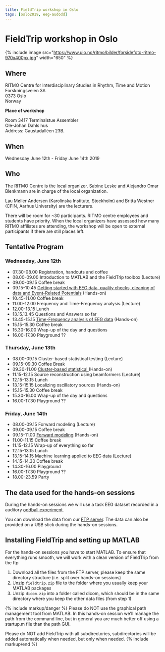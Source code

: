 ```yaml
---
title: FieldTrip workshop in Oslo
tags: [oslo2019, eeg-audodd]
---
```


# FieldTrip workshop in Oslo

{% include image src="https://www.uio.no/ritmo/bilder/forsidefoto-ritmo-970x400px.jpg" width="650" %}

## Where

RITMO Centre for Interdisciplinary Studies in Rhythm, Time and Motion  
Forskningsveien 3A  
0373 Oslo  
Norway

**Place of workshop**

Room 3417 Terminalstue Assembler  
Ole-Johan Dahls hus  
Address: Gaustadalléen 23B.  

## When

Wednesday June 12th - Friday June 14th 2019

## Who

The RITMO Centre is the local organizer. Sabine Leske and Alejandro Omar Blenkmann are in charge of the local organization.

Lau Møller Andersen (Karolinska Institute, Stockholm) and Britta Westner (CFIN, Aarhus University) are the lecturers.  

There will be room for ~30 participants. RITMO centre employees and students have priority. When the local organizers have assessed how many RITMO affiliates are attending, the workshop will be open to external participants if there are still places left.

## Tentative Program

### Wednesday, June 12th

- 07.30-08.00 Registration, handouts and coffee
- 08.00-09.00 Introduction to MATLAB and the FieldTrip toolbox (Lecture)
- 09.00-09.15 Coffee break
- 09.15-10.45 [Getting started with EEG data, quality checks, cleaning of data and Event-Related Potentials](/workshop/oslo2019/introduction) (Hands-on)
- 10.45-11.00 Coffee break
- 11.00-12.00 Frequency and Time-Frequency analysis (Lecture)
- 12.00-13.15 Lunch
- 13.15.13.45 Questions and Answers so far
- 13.45-15.15 [Time-Frequency analysis of EEG data](/workshop/oslo2019/timefrequency) (Hands-on)
- 15.15-15.30 Coffee break
- 15.30-16.00 Wrap-up of the day and questions
- 16.00-17.30 Playground ??

### Thursday, June 13th

- 08.00-09.15 Cluster-based statistical testing (Lecture)
- 09.15-09.30 Coffee Break
- 09.30-11.00 [Cluster-based statistical ](/workshop/oslo2019/statistics) (Hands-on)
- 11.15-12.15 Source reconstruction using beamformers (Lecture)
- 12.15-13.15 Lunch
- 13.15-15.15 Localizing oscillatory sources (Hands-on)
- 15.15-15.30 Coffee break
- 15.30-16.00 Wrap-up of the day and questions
- 16.00-17.30 Playground ??


### Friday, June 14th

- 08.00-09.15 Forward modeling (Lecture)
- 09.00-09.15 Coffee break
- 09.15-11.00 [Forward modeling](/workshop/oslo2019/forward_modeling) (Hands-on)
- 11.00-11.15 Coffee break
- 11.15-12.15 Wrap-up of everything so far
- 12.15-13.15 Lunch
- 13.15-14.15 Machine learning applied to EEG data (Lecture)
- 14.15-14.30 Coffee break
- 14.30-16.00 Playground
- 16.00-17.30 Playground ??
- 18.00-23.59 Party

## The data used for the hands-on sessions

During the hands-on sessions we will use a task EEG dataset recorded in a auditory [oddball experiment](http://www.fieldtriptoolbox.org/workshop/natmeg/preprocessing/#the-oddball-paradigm).

You can download the data from our [FTP server](ftp://ftp.fieldtriptoolbox.org/pub/fieldtrip/workshop/oslo2019/). The data can also be provided on a USB stick during the hands-on sessions.

## Installing FieldTrip and setting up MATLAB

For the hands-on sessions you have to start MATLAB. To ensure that everything
runs smooth, we will work with a clean version of FieldTrip from the ftp

1.  Download all the files from the FTP server, please keep the same directory structure (i.e. split over hands-on sessions)
2.  Unzip `fieldtrip.zip` file to the folder where you usually keep your MATLAB packages
3.  Unzip `dicom.zip` into a folder called dicom, which should be in the same directory where you keep the other data files (from step 1)

{% include markup/danger %}
Please do NOT use the graphical path management tool from MATLAB. In this hands-on session we'll manage the path from the command line, but in general you are much better off using a startup.m file than the path GUI.

Please do NOT add FieldTrip with all subdirectories, subdirectories will be added automatically when needed, but only when needed.
{% include markup/end %}
